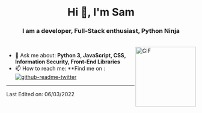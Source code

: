 <h1 align="center">Hi 👋, I'm Sam</h1>
<h3 align="center">I am a developer, Full-Stack enthusiast, Python Ninja</h3>
</br>
<img align="right" alt="GIF" height="160px" src="https://media.giphy.com/media/du3J3cXyzhj75IOgvA/giphy.gif" />

- 💬 Ask me about: **Python 3, JavaScript, CSS, Information Security, Front-End Libraries**
- 📫 How to reach me: **Find me on :
[![github-readme-twitter](https://github-readme-twitter.gazf.vercel.app/api?id=tindernor1)](https://twitter.com/tindernor1)

-----

Last Edited on: 06/03/2022
